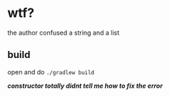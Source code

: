 # wtf?
the author confused a string and a list

## build
open and do `./gradlew build`



***constructor totally didnt tell me how to fix the error***
